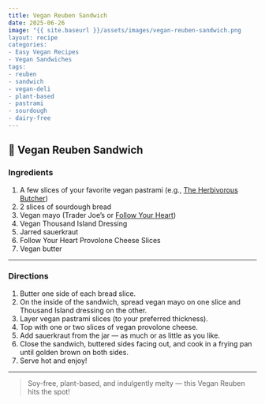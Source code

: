 ```yaml
---
title: Vegan Reuben Sandwich
date: 2025-06-26
image: "{{ site.baseurl }}/assets/images/vegan-reuben-sandwich.png
layout: recipe
categories:
- Easy Vegan Recipes
- Vegan Sandwiches
tags:
- reuben
- sandwich
- vegan-deli
- plant-based
- pastrami
- sourdough
- dairy-free
---
```


## 🥪 Vegan Reuben Sandwich


### Ingredients

1. A few slices of your favorite vegan pastrami (e.g., [The Herbivorous Butcher](https://www.theherbivorousbutcher.com/))  
2. 2 slices of sourdough bread  
3. Vegan mayo (Trader Joe’s or [Follow Your Heart](https://followyourheart.com))
4. Vegan Thousand Island Dressing
5. Jarred sauerkraut  
6. Follow Your Heart Provolone Cheese Slices
7. Vegan butter  

---

### Directions

1. Butter one side of each bread slice.  
2. On the inside of the sandwich, spread vegan mayo on one slice and Thousand Island dressing on the other.  
3. Layer vegan pastrami slices (to your preferred thickness).  
4. Top with one or two slices of vegan provolone cheese.  
5. Add sauerkraut from the jar — as much or as little as you like.  
6. Close the sandwich, buttered sides facing out, and cook in a frying pan until golden brown on both sides.  
7. Serve hot and enjoy!

---

> Soy-free, plant-based, and indulgently melty — this Vegan Reuben hits the spot!
